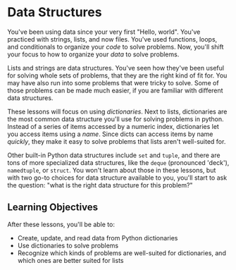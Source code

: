 # Data Structures

You've been using data since your very first "Hello, world". You've practiced with strings, lists, and now files. You've used functions, loops, and conditionals to organize your _code_ to solve problems. Now, you'll shift your focus to how to organize your _data_ to solve problems.

Lists and strings are data structures. You've seen how they've been useful for solving whole sets of problems, that they are the right kind of fit for. You may have also run into some problems that were tricky to solve. Some of those problems can be made much easier, if you are familiar with different data structures.

These lessons will focus on using _dictionaries_. Next to lists, dictionaries are the most common data structure you'll use for solving problems in python. Instead of a series of items accessed by a numeric index, dictionaries let you access items using a _name_. Since dicts can access items by name _quickly_, they make it easy to solve problems that lists aren't well-suited for.

Other built-in Python data structures include `set` and `tuple`, and there are tons of more specialized data structures, like the `deque` (pronounced 'deck'), `namedtuple`, or `struct`. You won't learn about those in these lessons, but with two go-to choices for data structure available to you, you'll start to ask the question: "what is the right data structure for this problem?"

## Learning Objectives

After these lessons, you'll be able to:

- Create, update, and read data from Python dictionaries
- Use dictionaries to solve problems
- Recognize which kinds of problems are well-suited for dictionaries, and which ones are better suited for lists
